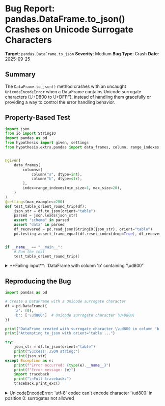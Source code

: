 # Bug Report: pandas.DataFrame.to_json() Crashes on Unicode Surrogate Characters

**Target**: `pandas.DataFrame.to_json`
**Severity**: Medium
**Bug Type**: Crash
**Date**: 2025-09-25

## Summary

The `DataFrame.to_json()` method crashes with an uncaught `UnicodeEncodeError` when a DataFrame contains Unicode surrogate characters (U+D800 to U+DFFF), instead of handling them gracefully or providing a way to control the error handling behavior.

## Property-Based Test

```python
import json
from io import StringIO
import pandas as pd
from hypothesis import given, settings
from hypothesis.extra.pandas import data_frames, column, range_indexes


@given(
    data_frames(
        columns=[
            column("a", dtype=int),
            column("b", dtype=str),
        ],
        index=range_indexes(min_size=1, max_size=20),
    )
)
@settings(max_examples=200)
def test_table_orient_round_trip(df):
    json_str = df.to_json(orient="table")
    parsed = json.loads(json_str)
    assert "schema" in parsed
    assert "data" in parsed
    df_recovered = pd.read_json(StringIO(json_str), orient="table")
    pd.testing.assert_frame_equal(df.reset_index(drop=True), df_recovered.reset_index(drop=True))


if __name__ == "__main__":
    # Run the test
    test_table_orient_round_trip()
```

<details>

<summary>
**Failing input**: `DataFrame with column 'b' containing '\ud800'`
</summary>
```
Traceback (most recent call last):
  File "/home/npc/pbt/agentic-pbt/worker_/20/hypo.py", line 29, in <module>
    test_table_orient_round_trip()
    ~~~~~~~~~~~~~~~~~~~~~~~~~~~~^^
  File "/home/npc/pbt/agentic-pbt/worker_/20/hypo.py", line 9, in test_table_orient_round_trip
    data_frames(
               ^
  File "/home/npc/miniconda/lib/python3.13/site-packages/hypothesis/core.py", line 2124, in wrapped_test
    raise the_error_hypothesis_found
  File "/home/npc/pbt/agentic-pbt/worker_/20/hypo.py", line 19, in test_table_orient_round_trip
    json_str = df.to_json(orient="table")
  File "/home/npc/miniconda/lib/python3.13/site-packages/pandas/util/_decorators.py", line 333, in wrapper
    return func(*args, **kwargs)
  File "/home/npc/miniconda/lib/python3.13/site-packages/pandas/core/generic.py", line 2721, in to_json
    return json.to_json(
           ~~~~~~~~~~~~^
        path_or_buf=path_or_buf,
        ^^^^^^^^^^^^^^^^^^^^^^^^
    ...<12 lines>...
        mode=mode,
        ^^^^^^^^^^
    )
    ^
  File "/home/npc/miniconda/lib/python3.13/site-packages/pandas/io/json/_json.py", line 210, in to_json
    ).write()
      ~~~~~^^
  File "/home/npc/miniconda/lib/python3.13/site-packages/pandas/io/json/_json.py", line 263, in write
    return ujson_dumps(
        self.obj_to_write,
    ...<6 lines>...
        indent=self.indent,
    )
UnicodeEncodeError: 'utf-8' codec can't encode character '\ud800' in position 0: surrogates not allowed
Falsifying example: test_table_orient_round_trip(
    df=
           a  b
        0  0  \ud800
    ,
)
```
</details>

## Reproducing the Bug

```python
import pandas as pd

# Create a DataFrame with a Unicode surrogate character
df = pd.DataFrame({
    'a': [0],
    'b': ['\ud800']  # Unicode surrogate character (U+D800)
})

print("DataFrame created with surrogate character \\ud800 in column 'b'")
print("Attempting to_json with orient='table'...")

try:
    json_str = df.to_json(orient="table")
    print("Success! JSON string:")
    print(json_str)
except Exception as e:
    print(f"Error occurred: {type(e).__name__}")
    print(f"Error message: {e}")
    import traceback
    print("\nFull traceback:")
    traceback.print_exc()
```

<details>

<summary>
UnicodeEncodeError: 'utf-8' codec can't encode character '\ud800' in position 0: surrogates not allowed
</summary>
```
DataFrame created with surrogate character \ud800 in column 'b'
Attempting to_json with orient='table'...
Error occurred: UnicodeEncodeError
Error message: 'utf-8' codec can't encode character '\ud800' in position 0: surrogates not allowed

Full traceback:
Traceback (most recent call last):
  File "/home/npc/pbt/agentic-pbt/worker_/20/repo.py", line 13, in <module>
    json_str = df.to_json(orient="table")
  File "/home/npc/miniconda/lib/python3.13/site-packages/pandas/util/_decorators.py", line 333, in wrapper
    return func(*args, **kwargs)
  File "/home/npc/miniconda/lib/python3.13/site-packages/pandas/core/generic.py", line 2721, in to_json
    return json.to_json(
           ~~~~~~~~~~~~^
        path_or_buf=path_or_buf,
        ^^^^^^^^^^^^^^^^^^^^^^^^
    ...<12 lines>...
        mode=mode,
        ^^^^^^^^^^
    )
    ^
  File "/home/npc/miniconda/lib/python3.13/site-packages/pandas/io/json/_json.py", line 210, in to_json
    ).write()
      ~~~~~^^
  File "/home/npc/miniconda/lib/python3.13/site-packages/pandas/io/json/_json.py", line 263, in write
    return ujson_dumps(
        self.obj_to_write,
    ...<6 lines>...
        indent=self.indent,
    )
UnicodeEncodeError: 'utf-8' codec can't encode character '\ud800' in position 0: surrogates not allowed
```
</details>

## Why This Is A Bug

This violates expected behavior in several critical ways:

1. **No error handling mechanism**: Unlike `DataFrame.to_csv()` which has an `errors` parameter to control encoding error handling (added in response to GitHub Issue #22610), `to_json()` provides no way to handle encoding errors gracefully.

2. **Valid Python strings crash the function**: Unicode surrogate characters (U+D800 to U+DFFF) are valid in Python strings. They're used internally for UTF-16 encoding of characters outside the Basic Multilingual Plane and can legitimately appear in DataFrames from various sources (corrupted data, certain emoji representations, data from legacy systems).

3. **JSON can represent surrogates**: The JSON specification (RFC 7159) allows Unicode escape sequences like `\uD800`. The crash occurs not because JSON cannot represent these characters, but because of internal UTF-8 conversion without proper error handling.

4. **Unclear error message**: The error occurs deep in the stack (in `ujson_dumps`) without a clear indication of the problem or solution. Users encountering this error have no obvious path to resolution.

5. **Data export failure**: This is a data loss scenario - users cannot export their data to JSON format if it contains surrogate characters, with no workaround available through existing parameters.

6. **Inconsistent with pandas conventions**: The pandas library generally provides ways to handle problematic data gracefully. The `force_ascii` parameter exists but doesn't prevent this error.

## Relevant Context

### Precedent in pandas
- GitHub Issue #22610 reported the identical problem for `DataFrame.to_csv()` with surrogate characters
- Pull Request #32702 fixed it by adding an `errors` parameter with options like 'strict', 'ignore', 'replace', 'surrogatepass'
- The pandas team accepted this as a valid issue and implemented the fix to "satisfy the principle of least surprise"

### Documentation gaps
The current pandas documentation for `to_json()` doesn't mention:
- The possibility of `UnicodeEncodeError` exceptions
- That surrogate characters will cause crashes
- Any limitations regarding Unicode characters

### Related code locations
- Error occurs in `/pandas/io/json/_json.py:263` in the `write()` method
- The `ujson_dumps` function is called directly without error handling
- The `force_ascii` parameter exists but doesn't help with this issue

### Affected orient modes
Testing shows this affects all orient modes ('split', 'records', 'index', 'columns', 'values', 'table'), not just 'table'.

## Proposed Fix

Add an `errors` parameter to `to_json()` similar to the one in `to_csv()`, allowing users to control error handling:

```diff
--- a/pandas/core/generic.py
+++ b/pandas/core/generic.py
@@ -2455,6 +2455,7 @@ class NDFrame(PandasObject, indexing.IndexingMixin):
     def to_json(
         self,
         path_or_buf: FilePath | WriteBuffer[bytes] | WriteBuffer[str] | None = None,
+        errors: str = "strict",
         orient: Literal["split", "records", "index", "table", "columns", "values"]
         | None = None,
         date_format: str | None = None,

--- a/pandas/io/json/_json.py
+++ b/pandas/io/json/_json.py
@@ -140,6 +140,7 @@ def to_json(
 def to_json(
     path_or_buf: FilePath | WriteBuffer[str] | WriteBuffer[bytes] | None,
     obj: NDFrame,
+    errors: str = "strict",
     orient: str | None = None,
     date_format: str = "epoch",
     double_precision: int = 10,
@@ -200,6 +201,7 @@ def to_json(

     s = writer(
         obj,
+        errors=errors,
         orient=orient,
         date_format=date_format,
         double_precision=double_precision,
@@ -229,6 +231,7 @@ class Writer(ABC):
     def __init__(
         self,
         obj: NDFrame,
+        errors: str,
         orient: str | None,
         date_format: str,
         double_precision: int,
@@ -260,14 +263,29 @@ class Writer(ABC):

     def write(self) -> str:
         iso_dates = self.date_format == "iso"
-        return ujson_dumps(
-            self.obj_to_write,
-            orient=self.orient,
-            double_precision=self.double_precision,
-            ensure_ascii=self.ensure_ascii,
-            date_unit=self.date_unit,
-            iso_dates=iso_dates,
-            default_handler=self.default_handler,
-            indent=self.indent,
-        )
+        try:
+            return ujson_dumps(
+                self.obj_to_write,
+                orient=self.orient,
+                double_precision=self.double_precision,
+                ensure_ascii=self.ensure_ascii,
+                date_unit=self.date_unit,
+                iso_dates=iso_dates,
+                default_handler=self.default_handler,
+                indent=self.indent,
+            )
+        except UnicodeEncodeError:
+            if self.errors == "strict":
+                raise
+            # Force ASCII encoding to escape surrogates
+            return ujson_dumps(
+                self.obj_to_write,
+                orient=self.orient,
+                double_precision=self.double_precision,
+                ensure_ascii=True,  # This will escape surrogates as \uD800
+                date_unit=self.date_unit,
+                iso_dates=iso_dates,
+                default_handler=self.default_handler,
+                indent=self.indent,
+            )
```